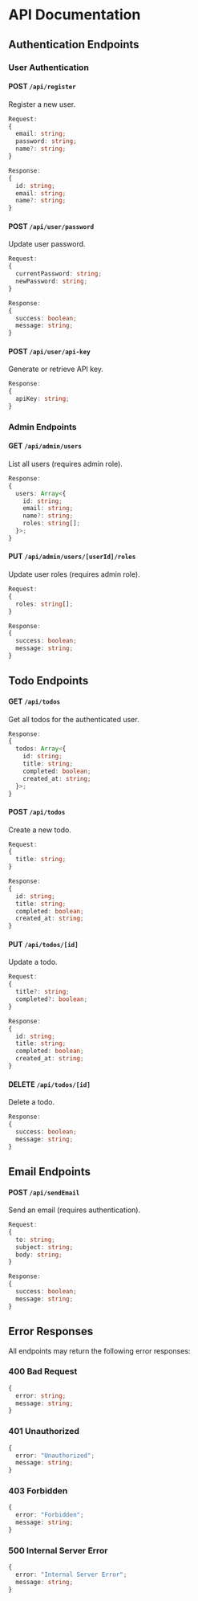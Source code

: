 # API Documentation

## Authentication Endpoints

### User Authentication

#### POST `/api/register`
Register a new user.
```typescript
Request:
{
  email: string;
  password: string;
  name?: string;
}

Response:
{
  id: string;
  email: string;
  name?: string;
}
```

#### POST `/api/user/password`
Update user password.
```typescript
Request:
{
  currentPassword: string;
  newPassword: string;
}

Response:
{
  success: boolean;
  message: string;
}
```

#### POST `/api/user/api-key`
Generate or retrieve API key.
```typescript
Response:
{
  apiKey: string;
}
```

### Admin Endpoints

#### GET `/api/admin/users`
List all users (requires admin role).
```typescript
Response:
{
  users: Array<{
    id: string;
    email: string;
    name?: string;
    roles: string[];
  }>;
}
```

#### PUT `/api/admin/users/[userId]/roles`
Update user roles (requires admin role).
```typescript
Request:
{
  roles: string[];
}

Response:
{
  success: boolean;
  message: string;
}
```

## Todo Endpoints

#### GET `/api/todos`
Get all todos for the authenticated user.
```typescript
Response:
{
  todos: Array<{
    id: string;
    title: string;
    completed: boolean;
    created_at: string;
  }>;
}
```

#### POST `/api/todos`
Create a new todo.
```typescript
Request:
{
  title: string;
}

Response:
{
  id: string;
  title: string;
  completed: boolean;
  created_at: string;
}
```

#### PUT `/api/todos/[id]`
Update a todo.
```typescript
Request:
{
  title?: string;
  completed?: boolean;
}

Response:
{
  id: string;
  title: string;
  completed: boolean;
  created_at: string;
}
```

#### DELETE `/api/todos/[id]`
Delete a todo.
```typescript
Response:
{
  success: boolean;
  message: string;
}
```

## Email Endpoints

#### POST `/api/sendEmail`
Send an email (requires authentication).
```typescript
Request:
{
  to: string;
  subject: string;
  body: string;
}

Response:
{
  success: boolean;
  message: string;
}
```

## Error Responses

All endpoints may return the following error responses:

### 400 Bad Request
```typescript
{
  error: string;
  message: string;
}
```

### 401 Unauthorized
```typescript
{
  error: "Unauthorized";
  message: string;
}
```

### 403 Forbidden
```typescript
{
  error: "Forbidden";
  message: string;
}
```

### 500 Internal Server Error
```typescript
{
  error: "Internal Server Error";
  message: string;
}
